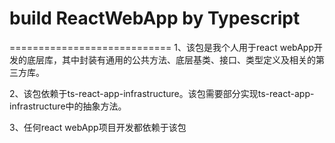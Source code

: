 # build ReactWebApp by Typescript #
============================
1、该包是我个人用于react webApp开发的底层库，其中封装有通用的公共方法、底层基类、接口、类型定义及相关的第三方库。

2、该包依赖于ts-react-app-infrastructure。该包需要部分实现ts-react-app-infrastructure中的抽象方法。

3、任何react webApp项目开发都依赖于该包
